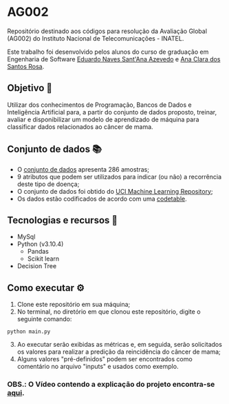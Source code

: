 # AG002
Repositório destinado aos códigos para resolução da Avaliação Global (AG002) do Instituto Nacional de Telecomunicações - INATEL.

Este trabalho foi desenvolvido pelos alunos do curso de graduação em Engenharia de Software <a href="https://github.com/NavesEdu">Eduardo Naves Sant'Ana Azevedo</a> e <a href="https://github.com/anaclarasantr">Ana Clara dos Santos Rosa</a>.

## Objetivo 🎯
 Utilizar dos conhecimentos de Programação, Bancos de Dados e Inteligência Artificial para, a partir do conjunto de dados proposto, treinar, avaliar e disponibilizar um modelo de aprendizado de máquina para classificar dados relacionados ao câncer de mama.

 ## Conjunto de dados 📚
 - O <a href="https://raw.githubusercontent.com/marcelovca90-inatel/AG002/main/dump.sql">conjunto de dados</a> apresenta 286 amostras;
 - 9 atributos que podem ser utilizados para indicar (ou não) a recorrência deste tipo de doença;
 - O conjunto de dados foi obtido do <a href="https://archive.ics.uci.edu/ml/datasets/Breast+Cancer">UCI Machine Learning Repository</a>;
 - Os dados estão codificados de acordo com uma <a href="https://raw.githubusercontent.com/marcelovca90-inatel/AG002/main/codetable.png">codetable</a>.

## Tecnologias e recursos 🚀
- MySql
- Python (v3.10.4)
    - Pandas
    - Scikit learn
- Decision Tree

## Como executar ⚙️
1. Clone este repositório em sua máquina;
2. No terminal, no diretório em que clonou este repositório, digite o seguinte comando:
```
python main.py
```
3. Ao executar serão exibidas as métricas e, em seguida, serão solicitados os valores para realizar a predição da reincidência do câncer de mama;
4. Alguns valores "pré-definidos" podem ser encontrados como comentário no arquivo "inputs" e usados como exemplo.

### OBS.: O Vídeo contendo a explicação do projeto encontra-se <a href="https://posinatel-my.sharepoint.com/personal/ana_ac_ges_inatel_br/_layouts/15/stream.aspx?id=%2Fpersonal%2Fana_ac_ges_inatel_br%2FDocuments%2FInatel%2FP9%2FAG002%2FAG002%2Emp4&ga=1">aqui</a>.
